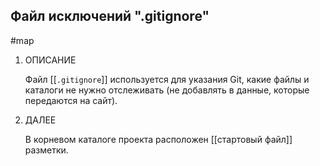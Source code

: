 
## Файл исключений **".gitignore"**
#map

1. ОПИСАНИЕ

	Файл [[`.gitignore`]] используется для указания Git, какие файлы и каталоги не нужно отслеживать (не добавлять в данные, которые передаются на сайт).
		
2. ДАЛЕЕ 

	В корневом каталоге проекта расположен [[стартовый файл]] разметки.